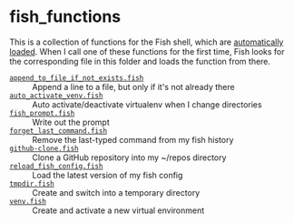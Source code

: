 # fish_functions

This is a collection of functions for the Fish shell, which are [automatically loaded][functions].
When I call one of these functions for the first time, Fish looks for the corresponding file in this folder and loads the function from there.

[functions]: https://fishshell.com/docs/current/language.html#autoloading-functions

<!-- [[[cog

# This adds the root of the repo to the PATH, which has cog_helpers.py
from os.path import abspath, basename, dirname
import sys

sys.path.append(abspath(dirname(dirname("."))))

import glob
import shlex

import cog

import cog_helpers

folder_name = "fish_functions"

functions = []

for f in sorted(glob.glob("fish_functions/*.fish")):

    # Look for the line in the file that defines the function.
    #
    # e.g. if the file is called 'tmpdir.fish', look for the line that
    # starts 'function tmpdir'
    function_name = basename(f).replace('.fish', '')
    definition_line = next(
        line
        for line in open(f)
        if line.startswith(f'function {function_name}')
    )

    # Now split the definition line into components
    components = shlex.split(definition_line)
    try:
        description_flag = components.index("--description")
    except ValueError:
        raise ValueError(f"No --description flag for {function_name}")
    description = components[description_flag + 1]

    functions.append({"name": basename(f), "description": description})

cog_helpers.create_description_table(folder_name=folder_name, scripts=functions)
]]] -->
<dl>
  <dt>
    <a href="https://github.com/alexwlchan/scripts/blob/main/fish_functions/append_to_file_if_not_exists.fish">
      <code>append_to_file_if_not_exists.fish</code>
    </a>
  </dt>
  <dd>
    Append a line to a file, but only if it's not already there
  </dd>

  <dt>
    <a href="https://github.com/alexwlchan/scripts/blob/main/fish_functions/auto_activate_venv.fish">
      <code>auto_activate_venv.fish</code>
    </a>
  </dt>
  <dd>
    Auto activate/deactivate virtualenv when I change directories
  </dd>

  <dt>
    <a href="https://github.com/alexwlchan/scripts/blob/main/fish_functions/fish_prompt.fish">
      <code>fish_prompt.fish</code>
    </a>
  </dt>
  <dd>
    Write out the prompt
  </dd>

  <dt>
    <a href="https://github.com/alexwlchan/scripts/blob/main/fish_functions/forget_last_command.fish">
      <code>forget_last_command.fish</code>
    </a>
  </dt>
  <dd>
    Remove the last-typed command from my fish history
  </dd>

  <dt>
    <a href="https://github.com/alexwlchan/scripts/blob/main/fish_functions/github-clone.fish">
      <code>github-clone.fish</code>
    </a>
  </dt>
  <dd>
    Clone a GitHub repository into my ~/repos directory
  </dd>

  <dt>
    <a href="https://github.com/alexwlchan/scripts/blob/main/fish_functions/reload_fish_config.fish">
      <code>reload_fish_config.fish</code>
    </a>
  </dt>
  <dd>
    Load the latest version of my fish config
  </dd>

  <dt>
    <a href="https://github.com/alexwlchan/scripts/blob/main/fish_functions/tmpdir.fish">
      <code>tmpdir.fish</code>
    </a>
  </dt>
  <dd>
    Create and switch into a temporary directory
  </dd>

  <dt>
    <a href="https://github.com/alexwlchan/scripts/blob/main/fish_functions/venv.fish">
      <code>venv.fish</code>
    </a>
  </dt>
  <dd>
    Create and activate a new virtual environment
  </dd>
</dl>
<!-- [[[end]]] (checksum: 2416bf573658cad59a5851b6623b6b8c) -->